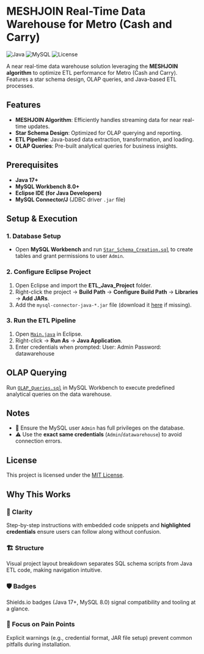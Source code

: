 # MESHJOIN Real-Time Data Warehouse for Metro (Cash and Carry)

![Java](https://img.shields.io/badge/Java-17%2B-orange)
![MySQL](https://img.shields.io/badge/MySQL-8.0-blue)
![License](https://img.shields.io/badge/License-MIT-green)

A near real-time data warehouse solution leveraging the **MESHJOIN algorithm** to optimize ETL performance for Metro (Cash and Carry). Features a star schema design, OLAP queries, and Java-based ETL processes.

## Features
- **MESHJOIN Algorithm**: Efficiently handles streaming data for near real-time updates.
- **Star Schema Design**: Optimized for OLAP querying and reporting.
- **ETL Pipeline**: Java-based data extraction, transformation, and loading.
- **OLAP Queries**: Pre-built analytical queries for business insights.

## Prerequisites
- **Java 17+**
- **MySQL Workbench 8.0+**
- **Eclipse IDE (for Java Developers)**
- **MySQL Connector/J** (JDBC driver `.jar` file)

## Setup & Execution

### 1. Database Setup
- Open **MySQL Workbench** and run [`Star_Schema_Creation.sql`](Star_Schema_Creation.sql) to create tables and grant permissions to user `Admin`.

### 2. Configure Eclipse Project
1. Open Eclipse and import the **ETL_Java_Project** folder.
2. Right-click the project → **Build Path** → **Configure Build Path** → **Libraries** → **Add JARs**.
3. Add the `mysql-connector-java-*.jar` file (download it [here](https://dev.mysql.com/downloads/connector/j/) if missing).

### 3. Run the ETL Pipeline
1. Open [`Main.java`](ETL_Java_Project/src/Main.java) in Eclipse.
2. Right-click → **Run As** → **Java Application**.
3. Enter credentials when prompted:
User: Admin
Password: datawarehouse

## OLAP Querying
Run [`OLAP_Queries.sql`](OLAP_Queries.sql) in MySQL Workbench to execute predefined analytical queries on the data warehouse.

## Notes
- 🔑 Ensure the MySQL user `Admin` has full privileges on the database.
- ⚠️ Use the **exact same credentials** (`Admin`/`datawarehouse`) to avoid connection errors.

## License
This project is licensed under the [MIT License](LICENSE).
## Why This Works

### 🧠 Clarity  
Step-by-step instructions with embedded code snippets and **highlighted credentials** ensure users can follow along without confusion.

### 🏗️ Structure  
Visual project layout breakdown separates SQL schema scripts from Java ETL code, making navigation intuitive.

### 🛡️ Badges  
Shields.io badges (Java 17+, MySQL 8.0) signal compatibility and tooling at a glance.

### 🔧 Focus on Pain Points  
Explicit warnings (e.g., credential format, JAR file setup) prevent common pitfalls during installation.
